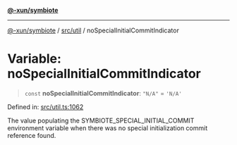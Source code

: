 [**@-xun/symbiote**](../../../README.md)

***

[@-xun/symbiote](../../../README.md) / [src/util](../README.md) / noSpecialInitialCommitIndicator

# Variable: noSpecialInitialCommitIndicator

> `const` **noSpecialInitialCommitIndicator**: `"N/A"` = `'N/A'`

Defined in: [src/util.ts:1062](https://github.com/Xunnamius/symbiote/blob/10f876ec625b234388ec5689f4d10663cabb4139/src/util.ts#L1062)

The value populating the SYMBIOTE_SPECIAL_INITIAL_COMMIT environment variable
when there was no special initialization commit reference found.
